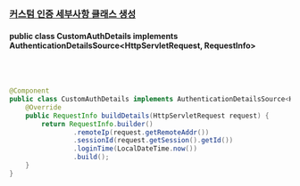 ### [커스텀 인증 세부사항 클래스 생성](CustomAuthDetails.java)
#### public class CustomAuthDetails implements AuthenticationDetailsSource<HttpServletRequest, RequestInfo><br/><br/><br/>

```java

@Component
public class CustomAuthDetails implements AuthenticationDetailsSource<HttpServletRequest, RequestInfo> {
    @Override
    public RequestInfo buildDetails(HttpServletRequest request) {
        return RequestInfo.builder()
                .remoteIp(request.getRemoteAddr())
                .sessionId(request.getSession().getId())
                .loginTime(LocalDateTime.now())
                .build();
    }
}

```
